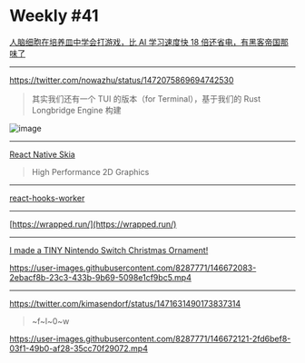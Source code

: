 # Weekly #41

[人脑细胞在培养皿中学会打游戏，比 AI 学习速度快 18 倍还省电，有黑客帝国那味了](https://www.qbitai.com/2021/12/31125.html)

---

https://twitter.com/nowazhu/status/1472075869694742530

> 其实我们还有一个 TUI 的版本（for Terminal），基于我们的 Rust Longbridge Engine 构建

![image](https://user-images.githubusercontent.com/8287771/146672019-dedf979b-8a3f-4605-b51b-3e75924d6277.png)

---

[React Native Skia](https://shopify.github.io/react-native-skia/)

> High Performance 2D Graphics

---

[react-hooks-worker](https://github.com/dai-shi/react-hooks-worker)

---

[https://wrapped.run/](https://wrapped.run/)

---

[I made a TINY Nintendo Switch Christmas Ornament!](https://youtu.be/zJxyTgLjIB8)

https://user-images.githubusercontent.com/8287771/146672083-2ebacf8b-23c3-433b-9b69-5098e1cf9bc5.mp4

---

https://twitter.com/kimasendorf/status/1471631490173837314

> ~f~l~0~w

https://user-images.githubusercontent.com/8287771/146672121-2fd6bef8-03f1-49b0-af28-35cc70f29072.mp4
